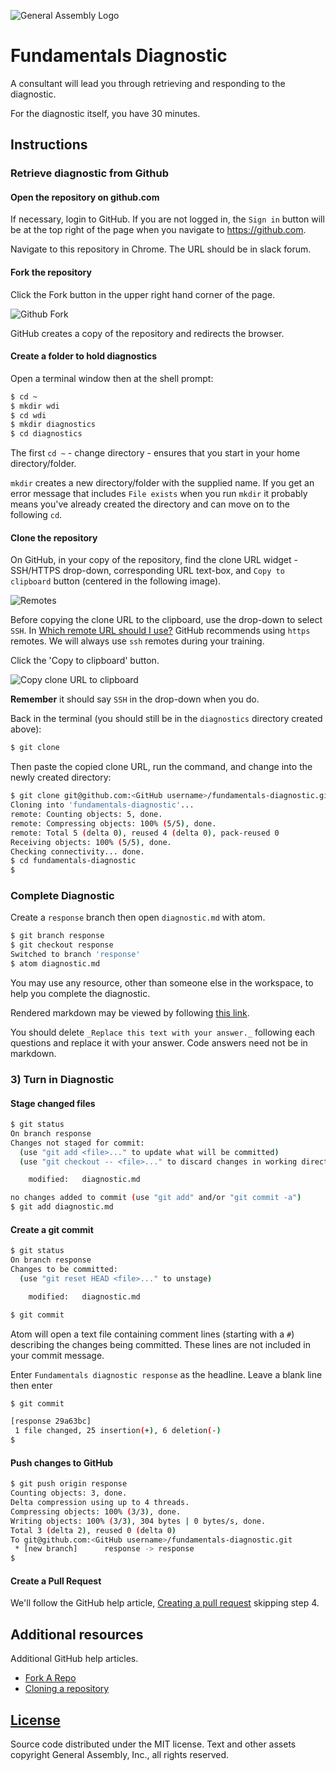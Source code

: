 ![General Assembly Logo](http://i.imgur.com/ke8USTq.png)

# Fundamentals Diagnostic

A consultant will lead you through retrieving and responding to the diagnostic.

For the diagnostic itself, you have 30 minutes.

## Instructions

### Retrieve diagnostic from Github

#### Open the repository on github.com

If necessary, login to GitHub.  If you are not logged in, the `Sign in` button will be at the top right of the page when you navigate to https://github.com.

Navigate to this repository in Chrome.  The URL should be in slack forum.

#### Fork the repository

Click the Fork button in the upper right hand corner of the page.

![Github Fork](https://help.github.com/assets/images/help/repository/fork_button.jpg)

GitHub creates a copy of the repository and redirects the browser.

#### Create a folder to hold diagnostics

Open a terminal window then at the shell prompt:

```sh
$ cd ~
$ mkdir wdi
$ cd wdi
$ mkdir diagnostics
$ cd diagnostics
```

The first `cd ~` - change directory - ensures that you start in your home directory/folder.

`mkdir` creates a new directory/folder with the supplied name.  If you get an error message that includes `File exists` when you run `mkdir` it probably means you've already created the directory and can move on to the following `cd`.

#### Clone the repository

On GitHub, in your copy of the repository, find the clone URL widget - SSH/HTTPS drop-down, corresponding URL text-box, and `Copy to clipboard` button (centered in the following image).

![Remotes](https://help.github.com/assets/images/help/repository/remotes-url.png)

Before copying the clone URL to the clipboard, use the drop-down to select `SSH`. In [Which remote URL should I use?](https://help.github.com/articles/which-remote-url-should-i-use/) GitHub recommends using `https` remotes.  We will always use `ssh` remotes during your training.

Click the 'Copy to clipboard' button.

![Copy clone URL to clipboard](https://help.github.com/assets/images/help/repository/clone-repo-clone-url-button.png)

**Remember** it should say `SSH` in the drop-down when you do.

Back in the terminal (you should still be in the `diagnostics` directory created above):

```sh
$ git clone
```

Then paste the copied clone URL, run the command, and change into the newly created directory:

```sh
$ git clone git@github.com:<GitHub username>/fundamentals-diagnostic.git
Cloning into 'fundamentals-diagnostic'...
remote: Counting objects: 5, done.
remote: Compressing objects: 100% (5/5), done.
remote: Total 5 (delta 0), reused 4 (delta 0), pack-reused 0
Receiving objects: 100% (5/5), done.
Checking connectivity... done.
$ cd fundamentals-diagnostic
$
```

### Complete Diagnostic

Create a `response` branch then open `diagnostic.md` with atom.

```sh
$ git branch response
$ git checkout response
Switched to branch 'response'
$ atom diagnostic.md
```

You may use any resource, other than someone else in the workspace, to help you complete the diagnostic.

Rendered markdown may be viewed by following [this link](diagnostic.md).

You should delete `_Replace this text with your answer._` following each questions and replace it with your answer.  Code answers need not be in markdown.

### 3) Turn in Diagnostic


#### Stage changed files

```sh
$ git status
On branch response
Changes not staged for commit:
  (use "git add <file>..." to update what will be committed)
  (use "git checkout -- <file>..." to discard changes in working directory)

	modified:   diagnostic.md

no changes added to commit (use "git add" and/or "git commit -a")
$ git add diagnostic.md
```

#### Create a git commit

```sh
$ git status
On branch response
Changes to be committed:
  (use "git reset HEAD <file>..." to unstage)

	modified:   diagnostic.md

$ git commit

```

Atom will open a text file containing comment lines (starting with a `#`) describing the changes being committed.  These lines are not included in your commit message.

Enter `Fundamentals diagnostic response` as the headline.  Leave a blank line then enter

```sh
$ git commit

[response 29a63bc]
 1 file changed, 25 insertion(+), 6 deletion(-)
$
```

#### Push changes to GitHub

```sh
$ git push origin response
Counting objects: 3, done.
Delta compression using up to 4 threads.
Compressing objects: 100% (3/3), done.
Writing objects: 100% (3/3), 304 bytes | 0 bytes/s, done.
Total 3 (delta 2), reused 0 (delta 0)
To git@github.com:<GitHub username>/fundamentals-diagnostic.git
 * [new branch]      response -> response
$
```

#### Create a Pull Request

We'll follow the GitHub help article, [Creating a pull request](https://help.github.com/articles/creating-a-pull-request/) skipping step 4.

## Additional resources

Additional GitHub help articles.

- [Fork A Repo](https://help.github.com/articles/fork-a-repo/)
- [Cloning a repository](https://help.github.com/articles/cloning-a-repository/)

## [License](LICENSE)

Source code distributed under the MIT license. Text and other assets copyright
General Assembly, Inc., all rights reserved.
